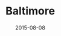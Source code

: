 ---
title: Baltimore
date: 2015-08-08
images: [both-front.png]
props: [rbb, sb, rainbow-tutu, rainbow-tshirt, black-boots, pink-boots, bondage-gear, tiara, silver-sparkly-fedora, aviators, pearl-necklace, astroturf, flowers, divine, flamingo, green-happy-sticker, divine-eyebrows]
---